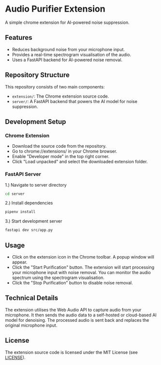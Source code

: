 # Audio Purifier Extension

A simple chrome extension for AI-powered noise suppression.

## Features

- Reduces background noise from your microphone input.
- Provides a real-time spectrogram visualisation of the audio.
- Uses a FastAPI backend for AI-powered noise removal.

## Repository Structure

This repository consists of two main components:

- `extension/`: The Chrome extension source code.
- `server/`: A FastAPI backend that powers the AI model for noise suppression.

## Development Setup

### Chrome Extension

- Download the source code from the repository.
- Go to chrome://extensions/ in your Chrome browser.
- Enable "Developer mode" in the top right corner.
- Click "Load unpacked" and select the downloaded extension folder.

### FastAPI Server

1.) Navigate to server directory

```bash
cd server
```

2.) Install dependencies

```bash
pipenv install
```

3.) Start development server

```bash
fastapi dev src/app.py
```

## Usage

- Click on the extension icon in the Chrome toolbar. A popup window will appear.
- Click the "Start Purification" button. The extension will start processing your microphone input with noise removal. You can monitor the audio spectrum using the spectrogram visualisation.
- Click the "Stop Purification" button to disable noise removal.

## Technical Details

The extension utilises the Web Audio API to capture audio from your microphone. It then sends the audio data to a self-hosted or cloud-based AI model for denoising. The processed audio is sent back and replaces the original microphone input.

## License

The extension source code is licensed under the MIT License (see [LICENSE](LICENSE)).
